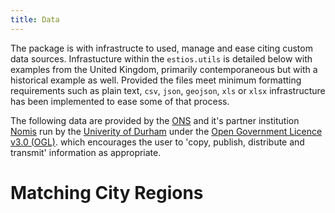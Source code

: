 ```yaml
---
title: Data
---
```


The package is with infrastructe to used, manage and ease citing custom data sources. Infrastucture within the `estios.utils` is detailed below with examples from the United Kingdom, primarily contemporaneous but with a historical example as well. Provided the files meet minimum formatting requirements such as plain text, `csv`, `json`, `geojson`, `xls` or `xlsx` infrastructure has been implemented to ease some of that process.

The following data are provided by the [ONS](https://www.ons.gov.uk/)
and it's partner institution [Nomis](https://www.nomisweb.co.uk) run by the [Univerity of Durham](https://www.nomisweb.co.uk/home/about.asp) under the [Open Government Licence v3.0 (OGL)](https://www.nationalarchives.gov.uk/doc/open-government-licence/version/3/). which encourages the user to 'copy, publish, distribute and transmit' information as appropriate.

# Matching City Regions

<!-- Areas that have the Local Authority codes -->

<!-- NOMIS city employment doesn't have Local Authority -->
